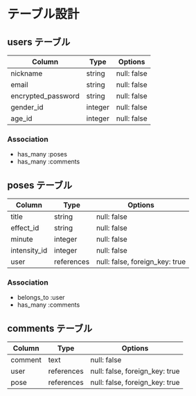 # テーブル設計

## users テーブル

| Column                | Type    | Options     |
| --------------------- | ------- | ----------- |
| nickname              | string  | null: false |
| email                 | string  | null: false |
| encrypted_password    | string  | null: false |
| gender_id             | integer | null: false |
| age_id                | integer | null: false |

### Association

- has_many :poses
- has_many :comments


## poses テーブル

| Column       | Type       | Options                         |
| ------------ | ---------- | ------------------------------- |
| title        | string     | null: false                     |
| effect_id    | string     | null: false                     |
| minute       | integer    | null: false                     |
| intensity_id | integer    | null: false                     |
| user         | references | null: false, foreign_key: true  |

### Association

- belongs_to :user
- has_many :comments


## comments テーブル

| Column       | Type       | Options                         |
| ------------ | ---------- | ------------------------------- |
| comment      | text       | null: false                     |
| user         | references | null: false, foreign_key: true  |
| pose         | references | null: false, foreign_key: true  |
